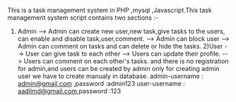 This is a task management system in PHP ,mysql ,Javascript.This task management system script contains two sections :-
 1) Admin   --> Admin can create new user,new task,give tasks to the users, can enable and disable task,user,comment. 
--> Admin can block user --> Admin can comment on tasks and can delete or hide the tasks.
 2)User --> User can give task to each other 
--> Users can update their profile.
 --> Users can comment on each other's tasks. 
 and there is no registration for admin,and users can be created by admin only for creating admin user 
we have to create manualy in database. 
admin-username : admin@gmail.com ,password :admin123
user-username : aadilmd@gmail.com,password :123
